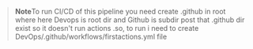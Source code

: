 >**Note**To run CI/CD of this pipeline you need create .github in root where here Devops is root dir and Github is subdir post that .github dir exist so it doesn't run actions .so, to run i need to create DevOps/.github/workflows/firstactions.yml file
